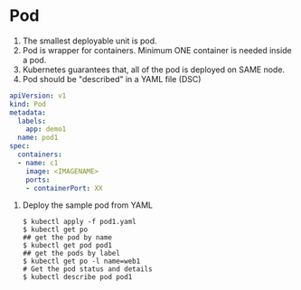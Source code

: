 # Pod

1. The smallest deployable unit is pod.
1. Pod is wrapper for containers. Minimum ONE container is needed inside a pod.
1. Kubernetes guarantees that, all of the pod is deployed on SAME node.
1. Pod should be "described" in a YAML file (DSC)

```yaml
apiVersion: v1
kind: Pod
metadata:
  labels:
    app: demo1
  name: pod1
spec:
  containers:
  - name: c1
    image: <IMAGENAME>
    ports:
	- containerPort: XX
```

1.	Deploy the sample pod from YAML

	```
	$ kubectl apply -f pod1.yaml
	$ kubectl get po
	## get the pod by name
	$ kubectl get pod pod1
	## get the pods by label
	$ kubectl get po -l name=web1
	# Get the pod status and details
	$ kubectl describe pod pod1
	```